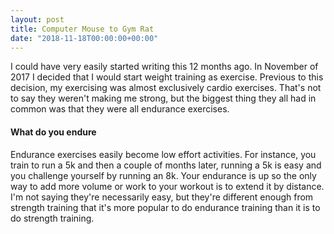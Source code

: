```yaml
---
layout: post
title: Computer Mouse to Gym Rat
date: "2018-11-18T00:00:00+00:00"
---
```


I could have very easily started writing this 12 months ago. In November of 2017
I decided that I would start weight training as exercise. Previous to this
decision, my exercising was almost exclusively cardio exercises. That's not to
say they weren't making me strong, but the biggest thing they all had in common
was that they were all endurance exercises.

#### What do you endure

Endurance exercises easily become low effort activities. For instance, you train
to run a 5k and then a couple of months later, running a 5k is easy and you
challenge yourself by running an 8k. Your endurance is up so the only way to add
more volume or work to your workout is to extend it by distance. I'm not saying
they're necessarily easy, but they're different enough from strength training
that it's more popular to do endurance training than it is to do strength
training.
